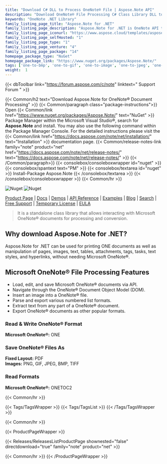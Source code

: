 ```yaml
---
title: "Download C# DLL to Process OneNote® File | Aspose.Note API"
description: "Download OneNote® File Processing C# Class Library DLL to load, edit & save ONE format. Access DOM, insert graphic, extract text, & convert ONE to PDF & images."
keywords: "OneNote .NET Library"
family_listing_page_title: "Aspose.Note for .NET"
family_listing_page_description: "Aspose.Note for .NET is OneNote API that enables the developers to dynamically read, write and modify Microsoft OneNote files in any type of .NET application. The API allows to load ONE files, manipulate the elements of OneNote books and then export to ONE, PNG, GIF, JPEG, BMP, HTML or PDF formats."
family_listing_page_iconurl: "https://www.aspose.cloud/templates/aspose/App_Themes/V3/images/note/272x272/aspose_note-for-net-min.png"
family_listing_page_selfHosted: "1"
family_listing_page_type: "1"
family_listing_page_venture: "4"
family_listing_page_package: "14"
homepage_package_type: "NuGet"
homepage_package_link: "https://www.nuget.org/packages/Aspose.Note/"
tags: ['one-to-bmp', 'one-to-gif', 'one-to-image', 'one-to-jpeg', 'one-to-pdf', 'one-to-png', 'one-to-tiff']
weight:  1
---
```


{{< dbToolbar link="https://forum.aspose.com/c/note" linktext=" Support Forum " >}}

{{< Common/h2 text="Download Aspose.Note for OneNote® Document Processing"  >}}
{{< Common/paragraph class="package-instructions">}}
Open {{< Common/link href="https://www.nuget.org/packages/Aspose.Note/" text="NuGet"  >}} Package Manager within the Microsoft Visual Studio&reg;, search for <b>Aspose.Note</b> and install. You may also use the following command within the Package Manager Console. For the detailed instructions please visit the {{< Common/link href="https://docs.aspose.com/note/net/installation/" text="Installation"  >}} documentation page.
{{< Common/release-notes-link family="note" product="net" href="https://docs.aspose.com/note/net/release-notes/" text="https://docs.aspose.com/note/net/release-notes/"  >}}
{{< /Common/paragraph>}}
{{< consolebox/consoleboxwrapper id="nuget" >}}
       {{< consolebox/spantext text="PM" >}}
       {{< consolebox/textarea id="nuget" >}} Install-Package Aspose.Note {{< /consolebox/textarea >}}
{{< /consolebox/consoleboxwrapper >}}
{{< Common/hr >}}

![Nuget](https://img.shields.io/nuget/v/Aspose.Note) ![Nuget](https://img.shields.io/nuget/dt/Aspose.Note?label=nuget%20downloads)

[Product Page](https://products.aspose.com/note/net/) | [Docs](https://docs.aspose.com/note/net/) | [Demos](https://products.aspose.app/note/family) | [API Reference](https://reference.aspose.com/note/net/) | [Examples](https://github.com/aspose-note/Aspose.Note-for-.NET) | [Blog](https://blog.aspose.com/category/note/) | [Search](https://search.aspose.com/) | [Free Support](https://forum.aspose.com/c/note) | [Temporary License](https://purchase.aspose.com/temporary-license) | [EULA](https://about.aspose.com/legal/eula/)

> It is a standalone class library that allows interacting with Microsoft OneNote&reg; documents for processing and conversion.

## Why download Aspose.Note for .NET?

Aspose.Note for .NET can be used for printing ONE documents as well as manipulation of pages, images, text, tables, attachments, tags, tasks, text styles, and hyperlinks, without needing Microsoft OneNote&reg;.

## Microsoft OneNote&reg; File Processing Features

- Load, edit, and save Microsoft OneNote&reg; documents via API.
- Navigate through the OneNote&reg; Document Object Model (DOM).
- Insert an image into a OneNote&reg; file.
- Parse and export various numbered list formats.
- Extract text from any part of a OneNote&reg; document.
- Export OneNote&reg; documents as other popular formats.

### Read & Write OneNote&reg; Format

**Microsoft OneNote&reg;:** ONE

### Save OneNote&reg; Files As

**Fixed Layout:** PDF\
**Images:** PNG, GIF, JPEG, BMP, TIFF

### Read Formats

**Microsoft OneNote&reg;:** ONETOC2

{{< Common/hr >}}

{{< Tags/TagsWrapper >}}
 {{< Tags/TagsList >}}
{{< /Tags/TagsWrapper >}}

{{< Common/hr >}}

{{< ProductPageWrapper >}}
<!-- ReleasesListProductPage-->
   {{< Releases/ReleasesListProductPage shownested="false"  directdownload="true" family="note" product="net" >}}
<!-- /ReleasesListProductPage-->
{{< Common/hr >}}
{{< /ProductPageWrapper >}}
